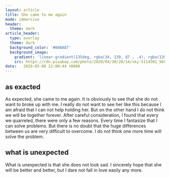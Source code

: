 ```yaml
---
layout: article
title: She came to me again
mode: immersive
header:
  theme: dark
article_header:
  type: overlay
  theme: dark
  background_color: '#808A87'
  background_image:
    gradient: 'linear-gradient(135deg, rgba(34, 139, 87 , .4), rgba(139, 34, 139, .4))'
    src: https://cdn.pixabay.com/photo/2020/04/30/20/14/sky-5114501_960_720.jpg
date:   2020-05-08 22:00:44 +0800
---
```


## as exacted

As expected, she came to me again. It is obviously to see that she do not want to broke up with me. I really do not want to see her like this because I am afraid that I can not help holding her. But on the other hand I do not think we will be together forever. After careful consideration, I found that every we quarreled, there were only a few reasons. Every time I fantasize that I can solve problems. But there is no doubt that the huge differences between us are very difficult to overcome. I do not think one more time will solve the problem.

## what is unexpected

What is unexpected is that she does not look sad. I sincerely hope that she will be better and better, but I dare not fall in love easily any more.